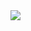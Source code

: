 <!-- ### Hi there 👋 -->


<img src="https://git-bubble-85x8.vercel.app/api/bubble?title=Status&tags=사프중,좀만기다려달라&theme=neon&animation=float&profileUrl=https://i.pinimg.com/736x/5c/05/a1/5c05a1c87bf9a232c51077d58bb8afec.jpg" />



<!--
**0jenn0/0jenn0** is a ✨ _special_ ✨ repository because its `README.md` (this file) appears on your GitHub profile.

Here are some ideas to get you started:

- 🔭 I’m currently working on ...
- 🌱 I’m currently learning ...
- 👯 I’m looking to collaborate on ...
- 🤔 I’m looking for help with ...
- 💬 Ask me about ...
- 📫 How to reach me: ...
- 😄 Pronouns: ...
- ⚡ Fun fact: ...
-->
